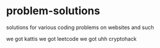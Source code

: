 # problem-solutions
solutions for various coding problems on websites and such 

we got kattis
we got leetcode
we got
uhh
cryptohack


